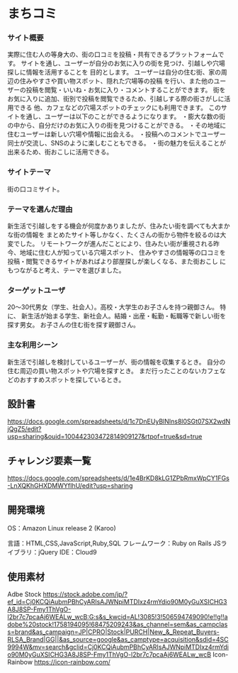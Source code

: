 # まちコミ

### サイト概要
実際に住む人の等身大の、街の口コミを投稿・共有できるプラットフォームです。 サイトを通し、ユーザーが自分のお気に入りの街を見つけ、引越しや穴場探しに情報を活用することを 目的とします。 ユーザーは自分の住む街、家の周辺の住みやすさや買い物スポット、隠れた穴場等の投稿 を行い、また他のユーザーの投稿を閲覧・いいね・お気に入り・コメントすることができます。 街をお気に入りに追加、街別で投稿を閲覧できるため、引越しする際の街さがしに活用できる 他、カフェなどの穴場スポットのチェックにも利用できます。 このサイトを通し、ユーザーは以下のことができるようになります。 ・膨大な数の街の中から、自分だけのお気に入りの街を見つけることができる。 ・その地域に住むユーザーは新しい穴場や情報に出会える。 ・投稿へのコメントでユーザー同士が交流し、SNSのように楽しむこともできる。 ・街の魅力を伝えることが出来るため、街おこしに活用できる。

### サイトテーマ
街の口コミサイト。

### テーマを選んだ理由
新生活で引越しをする機会が何度かありましたが、住みたい街を調べても大まかな街の情報を まとめたサイト等しかなく、たくさんの街から物件を絞るのは大変でした。 リモートワークが進んだことにより、住みたい街が重視される昨今、地域に住む人が知っている穴場スポット、 住みやすさの情報等の口コミを投稿・閲覧できるサイトがあればより部屋探しが楽しくなる、また街おこし にもつながると考え、テーマを選びました。

### ターゲットユーザ
20～30代男女（学生、社会人）。高校・大学生のお子さんを持つ親御さん。 特に、 新生活が始まる学生、新社会人。結婚・出産・転勤・転職等で新しい街を探す男女。 お子さんの住む街を探す親御さん。

### 主な利用シーン
新生活で引越しを検討しているユーザーが、街の情報を収集するとき。 自分の住む周辺の買い物スポットや穴場を探すとき。 まだ行ったことのないカフェなどのおすすめスポットを探しているとき。

## 設計書
https://docs.google.com/spreadsheets/d/1c7DnEUyBlNIns8l0SGt07SX2wdNjQgZ5/edit?usp=sharing&ouid=100442303472814909127&rtpof=true&sd=true

## チャレンジ要素一覧
https://docs.google.com/spreadsheets/d/1e4BrKD8kLG1ZPbRmxWpCY1FGs-LnXQKhGHXDMWYfIhU/edit?usp=sharing

## 開発環境
OS：Amazon Linux release 2 (Karoo)

言語：HTML,CSS,JavaScript,Ruby,SQL
フレームワーク：Ruby on Rails
JSライブラリ：jQuery
IDE：Cloud9

## 使用素材
Adbe Stock https://stock.adobe.com/jp/?ef_id=Cj0KCQiAubmPBhCyARIsAJWNpiMTDIxz4rmYdio90M0yGuXSICHG3A8J8SP-Fmy1ThVgO-l2br7c7pcaAj6WEALw_wcB:G:s&s_kwcid=AL!3085!3!506594749090!e!!g!!adobe%20stock!1758194095!68475209243&as_channel=sem&as_campclass=brand&as_campaign=JP|CPRO|Stock|PURCH|New_&_Repeat_Buyers-RLSA_Brand|GG||&as_source=google&as_camptype=acquisition&sdid=4SC9994W&mv=search&gclid=Cj0KCQiAubmPBhCyARIsAJWNpiMTDIxz4rmYdio90M0yGuXSICHG3A8J8SP-Fmy1ThVgO-l2br7c7pcaAj6WEALw_wcB
Icon-Rainbow https://icon-rainbow.com/
